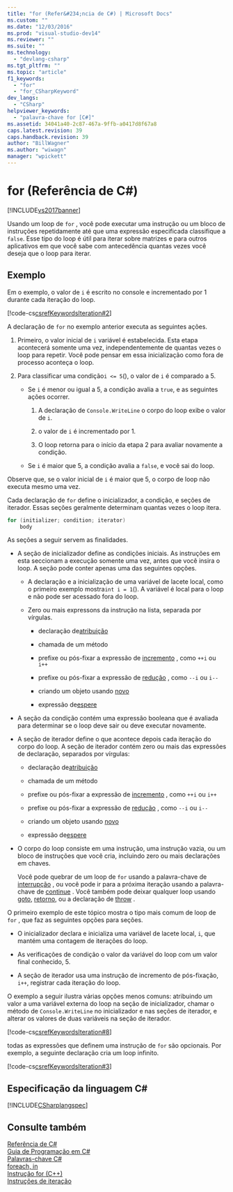 ```yaml
---
title: "for (Refer&#234;ncia de C#) | Microsoft Docs"
ms.custom: ""
ms.date: "12/03/2016"
ms.prod: "visual-studio-dev14"
ms.reviewer: ""
ms.suite: ""
ms.technology: 
  - "devlang-csharp"
ms.tgt_pltfrm: ""
ms.topic: "article"
f1_keywords: 
  - "for"
  - "for_CSharpKeyword"
dev_langs: 
  - "CSharp"
helpviewer_keywords: 
  - "palavra-chave for [C#]"
ms.assetid: 34041a40-2c87-467a-9ffb-a0417d8f67a8
caps.latest.revision: 39
caps.handback.revision: 39
author: "BillWagner"
ms.author: "wiwagn"
manager: "wpickett"
---
```

# for (Refer&#234;ncia de C#)
[!INCLUDE[vs2017banner](../../../csharp/includes/vs2017banner.md)]

Usando um loop de `for` , você pode executar uma instrução ou um bloco de instruções repetidamente até que uma expressão especificada classifique a `false`.  Esse tipo do loop é útil para iterar sobre matrizes e para outros aplicativos em que você sabe com antecedência quantas vezes você deseja que o loop para iterar.  
  
## Exemplo  
 Em o exemplo, o valor de `i` é escrito no console e incrementado por 1 durante cada iteração do loop.  
  
 [!code-cs[csrefKeywordsIteration#2](../../../csharp/language-reference/keywords/codesnippet/CSharp/for_1.cs)]  
  
 A declaração de `for` no exemplo anterior executa as seguintes ações.  
  
1.  Primeiro, o valor inicial de `i` variável é estabelecida.  Esta etapa acontecerá somente uma vez, independentemente de quantas vezes o loop para repetir.  Você pode pensar em essa inicialização como fora de processo aconteça o loop.  
  
2.  Para classificar uma condição`i <= 5`\(\), o valor de `i` é comparado a 5.  
  
    -   Se `i` é menor ou igual a 5, a condição avalia a `true`, e as seguintes ações ocorrer.  
  
        1.  A declaração de `Console.WriteLine` o corpo do loop exibe o valor de `i`.  
  
        2.  o valor de `i` é incrementado por 1.  
  
        3.  O loop retorna para o início da etapa 2 para avaliar novamente a condição.  
  
    -   Se `i` é maior que 5, a condição avalia a `false`, e você sai do loop.  
  
 Observe que, se o valor inicial de `i` é maior que 5, o corpo de loop não executa mesmo uma vez.  
  
 Cada declaração de `for` define o inicializador, a condição, e seções de iterador.  Essas seções geralmente determinam quantas vezes o loop itera.  
  
```c#  
for (initializer; condition; iterator)  
    body  
```  
  
 As seções a seguir servem as finalidades.  
  
-   A seção de inicializador define as condições iniciais.  As instruções em esta seccionam a execução somente uma vez, antes que você insira o loop.  A seção pode conter apenas uma das seguintes opções.  
  
    -   A declaração e a inicialização de uma variável de lacete local, como o primeiro exemplo mostra`int i = 1`\(\).  A variável é local para o loop e não pode ser acessado fora do loop.  
  
    -   Zero ou mais expressons da instrução na lista, separada por vírgulas.  
  
        -   declaração de[atribuição](../../../csharp/language-reference/operators/assignment-operator.md)  
  
        -   chamada de um método  
  
        -   prefixe ou pós\-fixar a expressão de [incremento](../../../csharp/language-reference/operators/increment-operator.md) , como `++i` ou `i++`  
  
        -   prefixe ou pós\-fixar a expressão de [redução](../../../csharp/language-reference/operators/decrement-operator.md) , como `--i` ou `i--`  
  
        -   criando um objeto usando [novo](../../../visual-basic/language-reference/operators/new-operator.md)  
  
        -   expressão de[espere](../../../csharp/language-reference/keywords/await.md)  
  
-   A seção da condição contém uma expressão booleana que é avaliada para determinar se o loop deve sair ou deve executar novamente.  
  
-   A seção de iterador define o que acontece depois cada iteração do corpo do loop.  A seção de iterador contém zero ou mais das expressões de declaração, separados por vírgulas:  
  
    -   declaração de[atribuição](../../../csharp/language-reference/operators/assignment-operator.md)  
  
    -   chamada de um método  
  
    -   prefixe ou pós\-fixar a expressão de [incremento](../../../csharp/language-reference/operators/increment-operator.md) , como `++i` ou `i++`  
  
    -   prefixe ou pós\-fixar a expressão de [redução](../../../csharp/language-reference/operators/decrement-operator.md) , como `--i` ou `i--`  
  
    -   criando um objeto usando [novo](../../../visual-basic/language-reference/operators/new-operator.md)  
  
    -   expressão de[espere](../../../csharp/language-reference/keywords/await.md)  
  
-   O corpo do loop consiste em uma instrução, uma instrução vazia, ou um bloco de instruções que você cria, incluindo zero ou mais declarações em chaves.  
  
     Você pode quebrar de um loop de `for` usando a palavra\-chave de [interrupção](../../../csharp/language-reference/keywords/break.md) , ou você pode ir para a próxima iteração usando a palavra\-chave de [continue](../../../csharp/language-reference/keywords/continue.md) .  Você também pode deixar qualquer loop usando [goto](../../../csharp/language-reference/keywords/goto.md), [retorno](../../../csharp/language-reference/keywords/return.md), ou a declaração de [throw](../../../csharp/language-reference/keywords/throw.md) .  
  
 O primeiro exemplo de este tópico mostra o tipo mais comum de loop de `for` , que faz as seguintes opções para seções.  
  
-   O inicializador declara e inicializa uma variável de lacete local, `i`, que mantém uma contagem de iterações do loop.  
  
-   As verificações de condição o valor da variável do loop com um valor final conhecido, 5.  
  
-   A seção de iterador usa uma instrução de incremento de pós\-fixação, `i++`, registrar cada iteração do loop.  
  
 O exemplo a seguir ilustra várias opções menos comuns: atribuindo um valor a uma variável externa do loop na seção de inicializador, chamar o método de `Console.WriteLine` no inicializador e nas seções de iterador, e alterar os valores de duas variáveis na seção de iterador.  
  
 [!code-cs[csrefKeywordsIteration#8](../../../csharp/language-reference/keywords/codesnippet/CSharp/for_2.cs)]  
  
 todas as expressões que definem uma instrução de `for` são opcionais.  Por exemplo, a seguinte declaração cria um loop infinito.  
  
 [!code-cs[csrefKeywordsIteration#3](../../../csharp/language-reference/keywords/codesnippet/CSharp/for_3.cs)]  
  
## Especificação da linguagem C\#  
 [!INCLUDE[CSharplangspec](../../../csharp/language-reference/keywords/includes/csharplangspec_md.md)]  
  
## Consulte também  
 [Referência de C\#](../../../csharp/language-reference/index.md)   
 [Guia de Programação em C\#](../../../csharp/programming-guide/index.md)   
 [Palavras\-chave C\#](../../../csharp/language-reference/keywords/index.md)   
 [foreach, in](../../../csharp/language-reference/keywords/foreach-in.md)   
 [Instrução for \(C\+\+\)](/visual-cpp/cpp/for-statement-cpp)   
 [Instruções de iteração](../../../csharp/language-reference/keywords/iteration-statements.md)